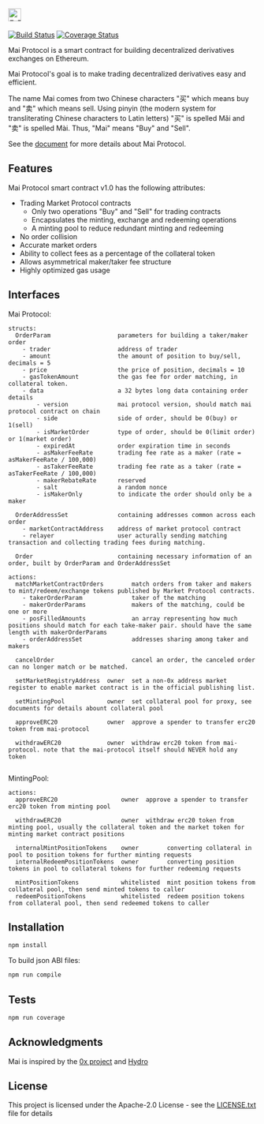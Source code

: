# <img src="https://raw.github.com/mcdexio/mai-protocol/master/images/logo.png" height="26px" title="Mai Protocol" />

[![Build Status](https://travis-ci.org/mcdexio/mai-protocol.svg?branch=master)](https://travis-ci.org/mcdexio/mai-protocol)
[![Coverage Status](https://coveralls.io/repos/github/mcdexio/mai-protocol/badge.svg?branch=master)](https://coveralls.io/github/mcdexio/mai-protocol?branch=master)

Mai Protocol is a smart contract for building decentralized derivatives exchanges on Ethereum.

Mai Protocol's goal is to make trading decentralized derivatives easy and efficient.

The name Mai comes from two Chinese characters "买" which means buy and "卖" which means sell. Using pinyin (the modern system for transliterating Chinese characters to Latin letters) "买" is spelled Mǎi and "卖" is spelled Mài. Thus, "Mai" means "Buy" and "Sell".

See the [document](https://github.com/mcdexio/documents/blob/master/en/mai.md) for more details about Mai Protocol.

## Features

Mai Protocol smart contract v1.0 has the following attributes:

* Trading Market Protocol contracts
  * Only two operations "Buy" and "Sell" for trading contracts
  * Encapsulates the minting, exchange and redeeming operations
  * A minting pool to reduce redundant minting and redeeming
* No order collision
* Accurate market orders
* Ability to collect fees as a percentage of the collateral token
* Allows asymmetrical maker/taker fee structure
* Highly optimized gas usage

## Interfaces

Mai Protocol:
```
structs:
  OrderParam                   parameters for building a taker/maker order
    - trader                   address of trader
    - amount                   the amount of position to buy/sell, decimals = 5
    - price                    the price of position, decimals = 10
    - gasTokenAmount           the gas fee for order matching, in collateral token. 
    - data                     a 32 bytes long data containing order details
        - version              mai protocol version, should match mai protocol contract on chain
        - side                 side of order, should be 0(buy) or 1(sell)
        - isMarketOrder        type of order, should be 0(limit order) or 1(market order)
        - expiredAt            order expiration time in seconds
        - asMakerFeeRate       trading fee rate as a maker (rate = asMakerFeeRate / 100,000)
        - asTakerFeeRate       trading fee rate as a taker (rate = asTakerFeeRate / 100,000)
        - makerRebateRate      reserved
        - salt                 a random nonce
        - isMakerOnly          to indicate the order should only be a maker
	
  OrderAddressSet              containing addresses common across each order
    - marketContractAddress    address of market protocol contract
    - relayer                  user acturally sending matching transaction and collecting trading fees during matching.
	
  Order                        containing necessary information of an order, built by OrderParam and OrderAddressSet

actions:
  matchMarketContractOrders        match orders from taker and makers to mint/redeem/exchange tokens published by Market Protocol contracts.
    - takerOrderParam              taker of the matching
    - makerOrderParams             makers of the matching, could be one or more
    - posFilledAmounts             an array representing how much positions should match for each take-maker pair. should have the same length with makerOrderParams
    - orderAddressSet              addresses sharing among taker and makers

  cancelOrder                      cancel an order, the canceled order can no longer match or be matched.
  
  setMarketRegistryAddress  owner  set a non-0x address market register to enable market contract is in the official publishing list.
  
  setMintingPool            owner  set collateral pool for proxy, see documents for details abount collateral pool 
  
  approveERC20              owner  approve a spender to transfer erc20 token from mai-protocol
  
  withdrawERC20             owner  withdraw erc20 token from mai-protocol. note that the mai-protocol itself should NEVER hold any token
  
```

MintingPool:
```
actions:
  approveERC20                  owner  approve a spender to transfer erc20 token from minting pool
  
  withdrawERC20                 owner  withdraw erc20 token from minting pool, usually the collateral token and the market token for minting market contract positions
  
  internalMintPositionTokens    owner        converting collateral in pool to position tokens for further minting requests
  internalRedeemPositionTokens  owner        converting position tokens in pool to collateral tokens for further redeeming requests

  mintPositionTokens            whitelisted  mint position tokens from collateral pool, then send minted tokens to caller
  redeemPositionTokens          whitelisted  redeem position tokens from collateral pool, then send redeemed tokens to caller
```

## Installation

```bash
npm install
```
To build json ABI files:

```bash
npm run compile
```

## Tests

```bash
npm run coverage
```

## Acknowledgments

Mai is inspired by the [0x project](https://github.com/0xProject) and [Hydro](https://github.com/HydroProtocol)

## License

This project is licensed under the Apache-2.0 License - see the [LICENSE.txt](LICENSE.txt) file for details

